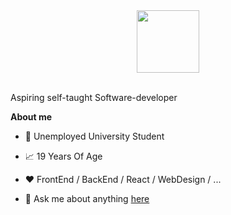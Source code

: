 <div id="header" align="center">
  <img src="https://media.giphy.com/media/M9gbBd9nbDrOTu1Mqx/giphy.gif" width="100"/>
</div>

<br />

Aspiring self-taught Software-developer

**About me**

- 💼 Unemployed University Student

- 📈 19 Years Of Age

- ❤️ FrontEnd / BackEnd / React / WebDesign / ...

- 💬 Ask me about anything [here](https://github.com/erooxoxo/erooxoxo/issues)
